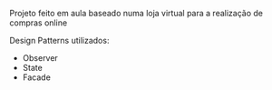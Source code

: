 Projeto feito em aula baseado numa loja virtual para a realização de compras online

Design Patterns utilizados:

- Observer
- State
- Facade
